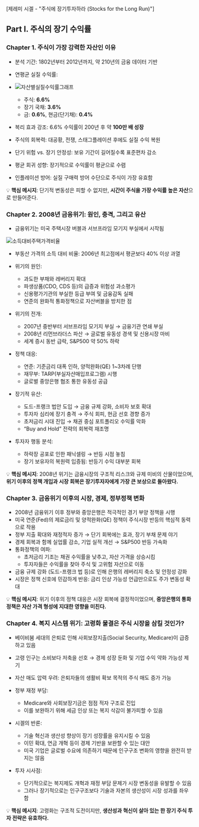 [제레미 시겔 - "주식에 장기투자하라 (Stocks for the Long Run)"]

## Part I. 주식의 장기 수익률

### Chapter 1. 주식이 가장 강력한 자산인 이유
- 분석 기간: 1802년부터 2012년까지, 약 210년의 금융 데이터 기반
- 연평균 실질 수익률:
- ![자산별실질수익률그래프](https://github.com/user-attachments/assets/01d1cba0-ecb1-439a-bd54-e56c73e1f633)
  - 주식: **6.6%**
  - 장기 국채: **3.6%**
  - 금: **0.6%**, 현금(단기채): **0.4%**

- 복리 효과 강조: 6.6% 수익률이 200년 후 약 **100만 배 성장**
- 주식의 회복력: 대공황, 전쟁, 스태그플레이션 후에도 실질 수익 복원
- 단기 위험 vs. 장기 안정성: 보유 기간이 길어질수록 표준편차 감소

- 평균 회귀 성향: 장기적으로 수익률이 평균으로 수렴
- 인플레이션 방어: 실질 구매력 방어 수단으로 주식이 가장 유효함

💡 **핵심 메시지**: 단기적 변동성은 피할 수 없지만, **시간이 주식을 가장 수익률 높은 자산**으로 만들어준다.

### Chapter 2. 2008년 금융위기: 원인, 충격, 그리고 유산
- 금융위기는 미국 주택시장 버블과 서브프라임 모기지 부실에서 시작됨
  
![소득대비주택가격비율](https://github.com/user-attachments/assets/15762f35-7ae1-4712-8fdb-92d604efe26e)
- 부동산 가격의 소득 대비 비율: 2006년 최고점에서 평균보다 40% 이상 과열
- 위기의 원인:
  - 과도한 부채와 레버리지 확대
  - 파생상품(CDO, CDS 등)의 급증과 위험성 과소평가
  - 신용평가기관의 부실한 등급 부여 및 금융감독 실패
  - 연준의 완화적 통화정책으로 자산버블을 방치한 점

- 위기의 전개:
  - 2007년 중반부터 서브프라임 모기지 부실 → 금융기관 연쇄 부실
  - 2008년 리먼브라더스 파산 → 글로벌 유동성 경색 및 신용시장 마비
  - 세계 증시 동반 급락, S&P500 약 50% 하락

- 정책 대응:
  - 연준: 기준금리 대폭 인하, 양적완화(QE) 1~3차례 단행
  - 재무부: TARP(부실자산매입프로그램) 시행
  - 글로벌 중앙은행 협조 통한 유동성 공급

- 장기적 유산:
  - 도드-프랭크 법안 도입 → 금융 규제 강화, 소비자 보호 확대
  - 투자자 심리에 장기 충격 → 주식 회피, 현금 선호 경향 증가
  - 초저금리 시대 진입 → 채권 중심 포트폴리오 수익률 악화
  - “Buy and Hold” 전략의 회복력 재조명

- 투자자 행동 분석:
  - 하락장 공포로 인한 패닉셀링 → 반등 시점 놓침
  - 장기 보유자의 복원력 입증됨: 반등기 수익 대부분 회복

💡 **핵심 메시지**: 2008년 위기는 금융시장의 구조적 리스크와 규제 미비의 산물이었으며, **위기 이후의 정책 개입과 시장 회복은 장기투자자에게 가장 큰 보상으로 돌아왔다.**

### Chapter 3. 금융위기 이후의 시장, 경제, 정부정책 변화
- 2008년 금융위기 이후 정부와 중앙은행은 적극적인 경기 부양 정책을 시행
- 미국 연준(Fed)의 제로금리 및 양적완화(QE) 정책이 주식시장 반등의 핵심적 동력으로 작용
- 정부 지출 확대와 재정적자 증가 → 단기 회복에는 효과, 장기 부채 문제 야기
- 경제 회복과 함께 실업률 감소, 기업 실적 개선 → S&P500 반등 가속화
- 통화정책의 여파:
  - 초저금리 기조는 채권 수익률을 낮추고, 자산 가격을 상승시킴
  - 투자자들은 수익률을 찾아 주식 및 고위험 자산으로 이동
- 금융 규제 강화 (도드-프랭크 법 등)로 인해 은행의 레버리지 축소 및 안정성 강화
- 시장은 정책 신호에 민감하게 반응: 금리 인상 가능성 언급만으로도 주가 변동성 확대

💡 **핵심 메시지**: 위기 이후의 정책 대응은 시장 회복에 결정적이었으며, **중앙은행의 통화정책은 자산 가격 형성에 지대한 영향을 미친다.**

### Chapter 4. 복지 시스템 위기: 고령화 물결은 주식 시장을 삼킬 것인가?
- 베이비붐 세대의 은퇴로 인해 사회보장지출(Social Security, Medicare)이 급증하고 있음
- 고령 인구는 소비보다 저축을 선호 → 경제 성장 둔화 및 기업 수익 약화 가능성 제기
- 자산 매도 압력 우려: 은퇴자들의 생활비 확보 목적의 주식 매도 증가 가능

- 정부 재정 부담:
  - Medicare와 사회보장기금은 점점 적자 구조로 진입
  - 이를 보완하기 위해 세금 인상 또는 복지 삭감이 불가피할 수 있음

- 시겔의 반론:
  - 기술 혁신과 생산성 향상이 장기 성장률을 유지시킬 수 있음
  - 이민 확대, 연금 개혁 등이 경제 기반을 보완할 수 있는 대안
  - 미국 기업은 글로벌 수요에 의존하기 때문에 인구구조 변화의 영향을 완전히 받지는 않음

- 투자 시사점:
  - 단기적으로는 복지제도 개혁과 재정 부담 문제가 시장 변동성을 유발할 수 있음
  - 그러나 장기적으로는 인구구조보다 기술과 자본의 생산성이 시장 성과를 좌우함

💡 **핵심 메시지**: 고령화는 구조적 도전이지만, **생산성과 혁신이 살아 있는 한 장기 주식 투자 전략은 유효하다.**

